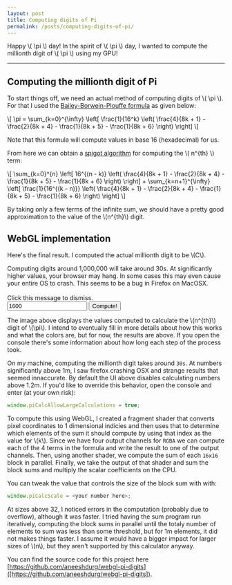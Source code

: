 ```yaml
---
layout: post
title: Computing digits of Pi
permalink: /posts/computing-digits-of-pi/
---
```


Happy \\( \pi \\) day! In the spirit of \\( \pi \\) day, I wanted to compute the
millionth digit of \\( \pi \\) using my GPU!

---
<link rel="stylesheet" href="{{ '/static/pi_digits/style.css' | relative_url }}">
<script src="{{ '/static/pi_digits/src/script.js' | relative_url }}" type="text/javascript"></script>
<script src="{{ '/static/pi_digits/post.js' | relative_url }}" type="text/javascript"></script>
<script>
const root = "{{ '/static/pi_digits/src' | relative_url }}";
</script>

## Computing the millionth digit of Pi

To start things off, we need an actual method of computing digits of \\( \pi
\\). For that I used the
[Bailey-Borwein-Plouffe formula](https://en.wikipedia.org/wiki/Bailey–Borwein–Plouffe_formula)
as given below:

\\[
\pi = \sum\_{k=0}^{\infty} \left[
    \frac{1}{16^k} \left(
        \frac{4}{8k + 1} - \frac{2}{8k + 4} - \frac{1}{8k + 5} - \frac{1}{8k + 6}
    \right)
\right]
\\]

Note that this formula will compute values in base 16 (hexadecimal) for us.

From here we can obtain a
[spigot algorithm](https://en.wikipedia.org/wiki/Spigot_algorithm)
for computing the \\( n^{th} \\) term:

\\[
\sum\_{k=0}^{n} \left[
    16^{(n - k)} \left(
        \frac{4}{8k + 1} - \frac{2}{8k + 4} - \frac{1}{8k + 5} - \frac{1}{8k + 6}
    \right)
\right] + 
\sum\_{k=n+1}^{\infty} \left[
    \frac{1}{16^{(k - n)}} \left(
        \frac{4}{8k + 1} - \frac{2}{8k + 4} - \frac{1}{8k + 5} - \frac{1}{8k + 6}
    \right)
\right] 
\\]

By taking only a few terms of the infinite sum, we should have a pretty good
approximation to the value of the \\(n^{th}\\) digit.

## WebGL implementation

Here's the final result. I computed the actual millionth digit to be \\(C\\).

<div id="errors">
<div class="isa_error" onclick="(() => { fadeOutEl(this); })()">
Computing digits around 1,000,000 will take around 30s. At significantly
higher values, your browser may hang. In some cases this may even cause your
entire OS to crash. This seems to be a bug in Firefox on MacOSX.
<br><br>
Click this message to dismiss.
</div>
</div>

<input id="pi_input" value="1600"/>
<button onclick="get_pi_digit()">Compute!</button>
<script>
document.addEventListener('DOMContentLoaded', get_pi_digit);
</script>
<div id="container"></div>

The image above displays the values computed to calculate the \\(n^{th}\\) digit
of \\(\pi\\).
I intend to eventually fill in more details about how this works and what the
colors are, but for now, the results are above. If you open the console there's
some information about how long each step of the process took.

On my machine, computing the millionth digit takes around `30s`. At numbers
significantly above 1m, I saw firefox crashing OSX and strange results that
seemed innaccurate. By default the UI above disables calculating numbers above
1.2m. If you'd like to override this behavior, open the console and enter (at
your own risk):

```javascript
window.piCalcAllowLargeCalculations = true;
```

To compute this using WebGL, I created a fragment shader that converts pixel
coordinates to 1 dimensional indicies and then uses that to determine which
elements of the sum it should compute by using that index as the value for
\\(k\\).  Since we have four output channels for `RGBA` we can compute each of
the 4 terms in the formula and write the result to one of the output channels.
Then, using another shader, we compute the sum of each `16x16` block in
parallel. Finally, we take the output of that shader and sum the block sums and
multiply the scalar coefficients on the CPU.

You can tweak the value that controls the size of the block sum with with:

```javascript
window.piCalcScale = <your number here>;
```

At sizes above 32, I noticed errors in the computation (probably due to
overflow), although it was faster. I tried having the sum program run
iteratively, computing the block sums in parallel until the totaly number of
elements to sum was less than some threshold, but for 1m elements, it did not
makes things faster. I assume it would have a bigger impact for larger sizes of
\\(n\\), but they aren't supported by this calculator anyway.

You can find the source code for this project here 
[https://github.com/aneeshdurg/webgl-pi-digits]([https://github.com/aneeshdurg/webgl-pi-digits]).
